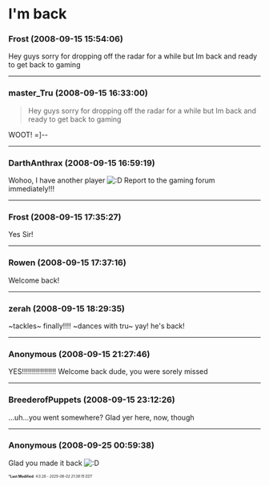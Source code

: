 # I'm back

### **Frost** (2008-09-15 15:54:06)

Hey guys sorry for dropping off the radar for a while but Im back and ready to get back to gaming

---

### **master_Tru** (2008-09-15 16:33:00)

> Hey guys sorry for dropping off the radar for a while but Im back and ready to get back to gaming

WOOT! =]--

---

### **DarthAnthrax** (2008-09-15 16:59:19)

Wohoo, I have another player <!-- s:D -->![:D](https://i.ibb.co/MDcFvFDD/icon-e-biggrin.gif)<!-- s:D -->
Report to the gaming forum immediately!!!

---

### **Frost** (2008-09-15 17:35:27)

Yes Sir!

---

### **Rowen** (2008-09-15 17:37:16)

Welcome back!

---

### **zerah** (2008-09-15 18:29:35)

~tackles~ finally!!!!
~dances with tru~ yay! he's back!

---

### **Anonymous** (2008-09-15 21:27:46)

YES!!!!!!!!!!!!!!!!!
Welcome back dude, you were sorely missed

---

### **BreederofPuppets** (2008-09-15 23:12:26)

...uh...you went somewhere?
Glad yer here, now, though

---

### **Anonymous** (2008-09-25 00:59:38)

Glad you made it back <!-- s:D -->![:D](https://i.ibb.co/MDcFvFDD/icon-e-biggrin.gif)<!-- s:D -->



<span style="font-size: 0.5em;">***Last Modified**: 4.0.28 - *2025-06-02 21:38:15 EDT*</span>